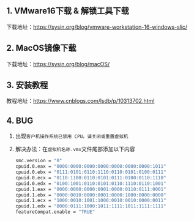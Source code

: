 ## 1. VMware16下载 & 解锁工具下载

下载地址：https://sysin.org/blog/vmware-workstation-16-windows-slic/

## 2. MacOS镜像下载

下载地址：https://sysin.org/blog/macOS/

## 3. 安装教程

教程地址：https://www.cnblogs.com/lsdb/p/10313702.html

## 4. BUG

1.   出现`客户机操作系统已禁用 CPU。请关闭或重置虚拟机`

2.   解决办法：在`虚拟机名称.vmx`文件尾部添加以下内容

     ```bash
     smc.version = "0"
     cpuid.0.eax = "0000:0000:0000:0000:0000:0000:0000:1011"
     cpuid.0.ebx = "0111:0101:0110:1110:0110:0101:0100:0111"
     cpuid.0.ecx = "0110:1100:0110:0101:0111:0100:0110:1110"
     cpuid.0.edx = "0100:1001:0110:0101:0110:1110:0110:1001"
     cpuid.1.eax = "0000:0000:0000:0001:0000:0110:0111:0001"
     cpuid.1.ebx = "0000:0010:0000:0001:0000:1000:0000:0000"
     cpuid.1.ecx = "1000:0010:1001:1000:0010:0010:0000:0011"
     cpuid.1.edx = "0000:0111:1000:1011:1111:1011:1111:1111"
     featureCompat.enable = "TRUE"
     ```

